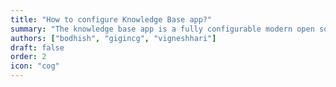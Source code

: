 ```yaml
---
title: "How to configure Knowledge Base app?"
summary: "The knowledge base app is a fully configurable modern open source knowledge base management system. You can checkout the articles in the section to get a better clarity on customising the default settings. "
authors: ["bodhish", "gigincg", "vigneshhari"]
draft: false
order: 2
icon: "cog"
---
```

